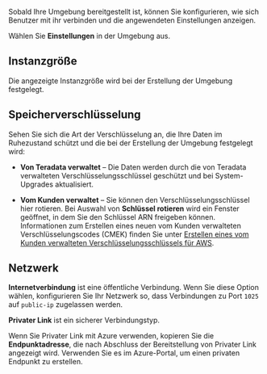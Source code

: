 Sobald Ihre Umgebung bereitgestellt ist, können Sie konfigurieren, wie sich Benutzer mit ihr verbinden und die angewendeten Einstellungen anzeigen.

Wählen Sie **Einstellungen** in der Umgebung aus.

Instanzgröße
------------

Die angezeigte Instanzgröße wird bei der Erstellung der Umgebung festgelegt.

Speicherverschlüsselung
-----------------------

Sehen Sie sich die Art der Verschlüsselung an, die Ihre Daten im Ruhezustand schützt und die bei der Erstellung der Umgebung festgelegt wird:

-   **Von Teradata verwaltet** – Die Daten werden durch die von Teradata verwalteten Verschlüsselungsschlüssel geschützt und bei System-Upgrades aktualisiert.

-   **Vom Kunden verwaltet** – Sie können den Verschlüsselungsschlüssel hier rotieren. Bei Auswahl von **Schlüssel rotieren** wird ein Fenster geöffnet, in dem Sie den Schlüssel ARN freigeben können. Informationen zum Erstellen eines neuen vom Kunden verwalteten Verschlüsselungscodes (CMEK) finden Sie unter [Erstellen eines vom Kunden verwalteten Verschlüsselungsschlüssels für AWS](https://docs.teradata.com/access/sources/dita/topic?dita:topicPath=qly1704828971494.dita).

Netzwerk
--------

**Internetverbindung** ist eine öffentliche Verbindung. Wenn Sie diese Option wählen, konfigurieren Sie Ihr Netzwerk so, dass Verbindungen zu Port `1025` auf `public-ip` zugelassen werden.

**Privater Link** ist ein sicherer Verbindungstyp.

Wenn Sie Privater Link mit Azure verwenden, kopieren Sie die **Endpunktadresse**, die nach Abschluss der Bereitstellung von Privater Link angezeigt wird. Verwenden Sie es im Azure-Portal, um einen privaten Endpunkt zu erstellen.
